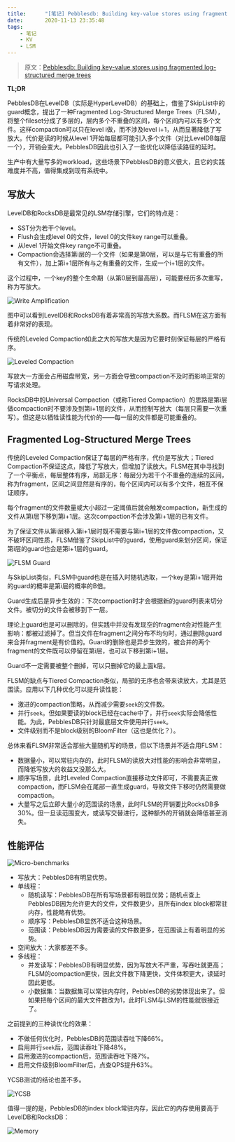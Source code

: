 ```yaml
---
title:      "[笔记] Pebblesdb: Building key-value stores using fragmented log-structured merge trees"
date:       2020-11-13 23:35:48
tags:
    - 笔记
    - KV
    - LSM
---
```


> 原文：[Pebblesdb: Building key-value stores using fragmented log-structured merge trees](https://dl.acm.org/doi/abs/10.1145/3132747.3132765)

**TL;DR**

PebblesDB在LevelDB（实际是HyperLevelDB）的基础上，借鉴了SkipList中的guard概念，提出了一种Fragmented Log-Structured Merge Trees（FLSM），将整个fileset分成了多层的，层内多个不重叠的区间，每个区间内可以有多个文件。这样compaction可以只在level i做，而不涉及level i+1，从而显著降低了写放大。代价是读的时候从level 1开始每层都可能引入多个文件（对比LevelDB每层一个），开销会变大。PebblesDB因此也引入了一些优化以降低读路径的延时。

生产中有大量写多的workload，这些场景下PebblesDB的意义很大，且它的实践难度并不高，值得集成到现有系统中。

<!--more-->

## 写放大

LevelDB和RocksDB是最常见的LSM存储引擎，它们的特点是：
- SST分为若干个level。
- Flush会生成level 0的文件，level 0的文件key range可以重叠。
- 从level 1开始文件key range不可重叠。
- Compaction会选择第i层的一个文件（如果是第0层，可以是与它有重叠的所有文件），加上第i+1层所有与之有重叠的文件，生成一个i+1层的文件。

这个过程中，一个key的整个生命期（从第0层到最高层），可能要经历多次重写，称为写放大。

![Write Amplification](/images/2020-11/pebblesdb-01.jpg)

图中可以看到LevelDB和RocksDB有着非常高的写放大系数。而FLSM在这方面有着非常好的表现。

传统的Leveled Compaction如此之大的写放大是因为它要时刻保证每层的严格有序。

![Leveled Compaction](/images/2020-11/pebblesdb-02.jpg)

写放大一方面会占用磁盘带宽，另一方面会导致compaction不及时而影响正常的写请求处理。

RocksDB中的Universal Compaction（或称Tiered Compaction）的思路是第i层做compaction时不要涉及到第i+1层的文件，从而控制写放大（每层只需要一次重写）。但这是以牺牲读性能为代价的——每一层的文件都是可能重叠的。

## Fragmented Log-Structured Merge Trees

传统的Leveled Compaction保证了每层的严格有序，代价是写放大；Tiered Compaction不保证这点，降低了写放大，但增加了读放大。FLSM在其中寻找到了一个平衡点，每层整体有序，局部无序：每层分为若干个不重叠的连续的区间，称为fragment，区间之间显然是有序的，每个区间内可以有多个文件，相互不保证顺序。

每个fragment的文件数量或大小超过一定阈值后就会触发compaction，新生成的文件从第i层下移到第i+1层。这次compaction不会涉及第i+1层的已有文件。

为了保证文件从第i层移入第i+1层时既不需要与第i+1层的文件做compaction，又不破坏区间性质，FLSM借鉴了SkipList中的guard，使用guard来划分区间，保证第i层的guard也会是第i+1层的guard。

![FLSM Guard](/images/2020-11/pebblesdb-03.jpg)

与SkipList类似，FLSM中guard也是在插入时随机选取，一个key是第i+1层开始的guard的概率是第i层的概率的B倍。

Guard生成后是异步生效的：下次compaction时才会根据新的guard列表来切分文件。被切分的文件会被移到下一层。

理论上guard也是可以删除的，但实践中并没有发现空的fragment会对性能产生影响：都被过滤掉了。但当文件在fragment之间分布不均匀时，通过删除guard来合并fragment是有价值的。Guard的删除也是异步生效的，被合并的两个fragment的文件既可以停留在第i层，也可以下移到第i+1层。

Guard不一定需要被整个删掉，可以只删掉它的最上面k层。

FLSM的缺点与Tiered Compaction类似，局部的无序也会带来读放大，尤其是范围读。应用以下几种优化可以提升读性能：
- 激进的compaction策略，从而减少需要`seek`的文件数。
- 并行`seek`。但如果要读的block已经在cache中了，并行`seek`实际会降低性能。为此，PebblesDB只针对最底层文件使用并行`seek`。
- 文件级别而不是block级别的BloomFilter（这也是优化？）。

总体来看FLSM非常适合那些大量随机写的场景，但以下场景并不适合用FLSM：
- 数据量小，可以常驻内存的，此时FLSM的读放大对性能的影响会非常明显，而降低写放大的收益又没那么大。
- 顺序写场景，此时Leveled Compaction直接移动文件即可，不需要真正做compaction，而FLSM会在尾部一直生成guard，导致文件下移时仍然需要做compaction。
- 大量写之后立即大量小的范围读的场景，此时FLSM的开销要比RocksDB多30%。但一旦读范围变大，或读写交替进行，这种额外的开销就会降低甚至消失。

## 性能评估

![Micro-benchmarks](/images/2020-11/pebblesdb-04.jpg)

- 写放大：PebblesDB有明显优势。
- 单线程：
    - 随机读写：PebblesDB在所有写场景都有明显优势；随机点查上PebblesDB因为允许更大的文件，文件数更少，且所有index block都常驻内存，性能略有优势。
    - 顺序写：PebblesDB显然不适合这种场景。
    - 范围读：PebblesDB因为需要读的文件数更多，在范围读上有着明显的劣势。
- 空间放大：大家都差不多。
- 多线程：
    - 并发读写：PebblesDB有明显优势，因为写放大不严重，写吞吐就更高；FLSM的compaction更快，因此文件数下降更快，文件体积更大，读延时因此更低。
    - 小数据集：当数据集可以常驻内存时，PebblesDB的劣势体现出来了。但如果把每个区间的最大文件数改为1，此时FLSM与LSM的性能就很接近了。

之前提到的三种读优化的效果：
- 不做任何优化时，PebblesDB的范围读吞吐下降66%。
- 启用并行`seek`后，范围读吞吐下降48%。
- 启用激进的compaction后，范围读吞吐下降7%。
- 启用文件级别BloomFilter后，点查QPS提升63%。

YCSB测试的结论也差不多。

![YCSB](/images/2020-11/pebblesdb-05.jpg)

值得一提的是，PebblesDB的index block常驻内存，因此它的内存使用要高于LevelDB和RocksDB：

![Memory](/images/2020-11/pebblesdb-06.jpg)

